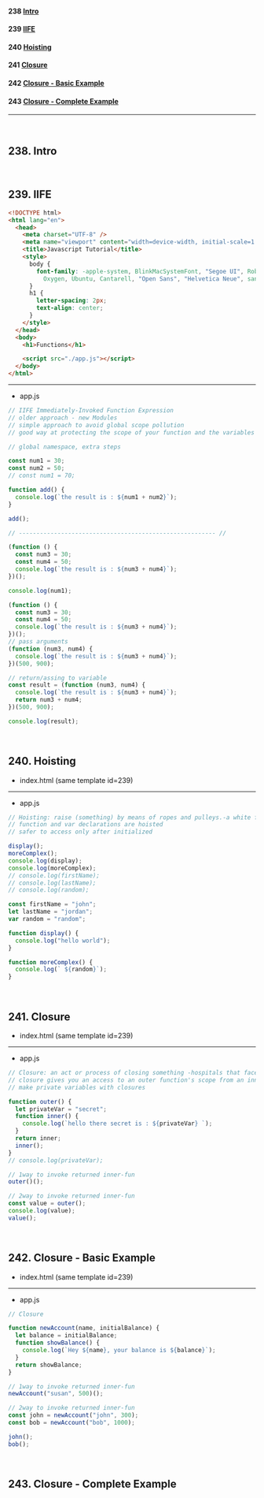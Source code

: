 #### 238 [Intro](#238)

#### 239 [IIFE](#239)

#### 240 [Hoisting](#240)

#### 241 [Closure](#241)

#### 242 [Closure - Basic Example](#242)

#### 243 [Closure - Complete Example](#243)

---

<br>

## 238. Intro<a id='238'></a>

<br>

## 239. IIFE<a id='239'></a>

```html
<!DOCTYPE html>
<html lang="en">
  <head>
    <meta charset="UTF-8" />
    <meta name="viewport" content="width=device-width, initial-scale=1.0" />
    <title>Javascript Tutorial</title>
    <style>
      body {
        font-family: -apple-system, BlinkMacSystemFont, "Segoe UI", Roboto,
          Oxygen, Ubuntu, Cantarell, "Open Sans", "Helvetica Neue", sans-serif;
      }
      h1 {
        letter-spacing: 2px;
        text-align: center;
      }
    </style>
  </head>
  <body>
    <h1>Functions</h1>

    <script src="./app.js"></script>
  </body>
</html>
```

---

- app.js

```js
// IIFE Immediately-Invoked Function Expression
// older approach - new Modules
// simple approach to avoid global scope pollution
// good way at protecting the scope of your function and the variables within it.

// global namespace, extra steps

const num1 = 30;
const num2 = 50;
// const num1 = 70;

function add() {
  console.log(`the result is : ${num1 + num2}`);
}

add();

// -------------------------------------------------------- //

(function () {
  const num3 = 30;
  const num4 = 50;
  console.log(`the result is : ${num3 + num4}`);
})();

console.log(num1);

(function () {
  const num3 = 30;
  const num4 = 50;
  console.log(`the result is : ${num3 + num4}`);
})();
// pass arguments
(function (num3, num4) {
  console.log(`the result is : ${num3 + num4}`);
})(500, 900);

// return/assing to variable
const result = (function (num3, num4) {
  console.log(`the result is : ${num3 + num4}`);
  return num3 + num4;
})(500, 900);

console.log(result);
```

<br>

## 240. Hoisting<a id='240'></a>

- index.html (same template id=239)

---

- app.js

```js
// Hoisting: raise (something) by means of ropes and pulleys.-a white flag was hoisted
// function and var declarations are hoisted
// safer to access only after initialized

display();
moreComplex();
console.log(display);
console.log(moreComplex);
// console.log(firstName);
// console.log(lastName);
// console.log(random);

const firstName = "john";
let lastName = "jordan";
var random = "random";

function display() {
  console.log("hello world");
}

function moreComplex() {
  console.log(` ${random}`);
}
```

<br>

## 241. Closure<a id='241'></a>

- index.html (same template id=239)

---

- app.js

```js
// Closure: an act or process of closing something -hospitals that face closure
// closure gives you an access to an outer function's scope from an inner function
// make private variables with closures

function outer() {
  let privateVar = "secret";
  function inner() {
    console.log(`hello there secret is : ${privateVar} `);
  }
  return inner;
  inner();
}
// console.log(privateVar);

// 1way to invoke returned inner-fun
outer()();

// 2way to invoke returned inner-fun
const value = outer();
console.log(value);
value();
```

<br>

## 242. Closure - Basic Example<a id='242'></a>

- index.html (same template id=239)

---

- app.js

```js
// Closure

function newAccount(name, initialBalance) {
  let balance = initialBalance;
  function showBalance() {
    console.log(`Hey ${name}, your balance is ${balance}`);
  }
  return showBalance;
}

// 1way to invoke returned inner-fun
newAccount("susan", 500)();

// 2way to invoke returned inner-fun
const john = newAccount("john", 300);
const bob = newAccount("bob", 1000);

john();
bob();
```

<br>

## 243. Closure - Complete Example<a id='243'></a>

<br>
